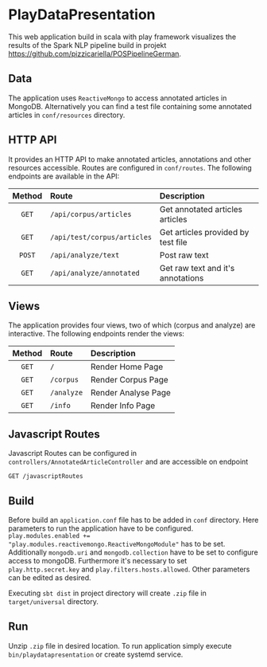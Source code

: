 # PlayDataPresentation

This web application build in scala with play framework visualizes the results of the Spark NLP pipeline build in projekt https://github.com/pizzicariella/POSPipelineGerman.

## Data 

The application uses `ReactiveMongo` to access annotated articles in MongoDB. Alternatively you can find a test file containing some annotated articles in 
`conf/resources` directory. 

## HTTP API

It provides an HTTP API to make annotated articles, annotations and other resources accessible. Routes are configured in `conf/routes`.
The following endpoints are available in the API:


| Method | Route                               | Description            |
| :-----:|:------------------------------------| :--------------------- |
| `GET`  | `/api/corpus/articles`              | Get annotated articles articles |
| `GET`  | `/api/test/corpus/articles`         | Get articles provided by test file |
| `POST`  | `/api/analyze/text`             | Post raw text |
| `GET`  | `/api/analyze/annotated`         | Get raw text and it's annotations    |

## Views

The application provides four views, two of which (corpus and analyze) are interactive. 
The following endpoints render the views:

| Method | Route                               | Description            |
| :-----:|:------------------------------------| :--------------------- |
| `GET`  | `/`              | Render Home Page |
| `GET`  | `/corpus`         | Render Corpus Page|
| `GET`  | `/analyze`             | Render Analyse Page |
| `GET`  | `/info`         | Render Info Page    |

## Javascript Routes

Javascript Routes can be configured in `controllers/AnnotatedArticleController` and are accessible on endpoint

`GET /javascriptRoutes`

## Build

Before build an `application.conf` file has to be added in `conf` directory. Here parameters to run the application have to be configured. 
`play.modules.enabled += "play.modules.reactivemongo.ReactiveMongoModule"` has to be set. Additionally `mongodb.uri` and `mongodb.collection` have to be set to 
configure access to mongoDB. Furthermore it's necessary to set `play.http.secret.key` and `play.filters.hosts.allowed`. Other parameters can be edited as desired. 

Executing `sbt dist` in project directory will create `.zip` file in `target/universal` directory. 

## Run

Unzip `.zip` file in desired location. To run application simply execute `bin/playdatapresentation` or create systemd service.
